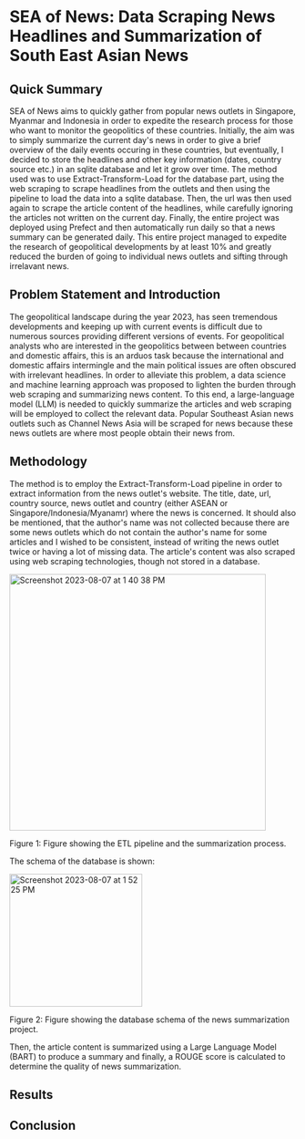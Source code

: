 # SEA of News: Data Scraping News Headlines and Summarization of South East Asian News

## Quick Summary
SEA of News aims to quickly gather from popular news outlets in Singapore, Myanmar and Indonesia in order to expedite the research process for those who want to monitor the geopolitics of these countries. Initially, the aim was to simply summarize the current day's news in order to give a brief overview of the daily events occuring in these countries, but eventually, I decided to store the headlines and other key information (dates, country source etc.) in an sqlite database and let it grow over time. The method used was to use Extract-Transform-Load for the database part, using the web scraping to scrape headlines from the outlets and then using the pipeline to load the data into a sqlite database. Then, the url was then used again to scrape the article content of the headlines, while carefully ignoring the articles not written on the current day. Finally, the entire project was deployed using Prefect and then automatically run daily so that a news summary can be generated daily. This entire project managed to expedite the research of geopolitical developments by at least 10% and greatly reduced the burden of going to individual news outlets and sifting through irrelavant news. 

## Problem Statement and Introduction
The geopolitical landscape during the year 2023, has seen tremendous developments and keeping up with current events is difficult due to numerous sources providing different versions of events. For geopolitical analysts who are interested in the geopolitics between between countries and domestic affairs, this is an arduos task because the international and domestic affairs intermingle and the main political issues are often obscured with irrelevant headlines. In order to alleviate this problem, a data science and machine learning approach was proposed to lighten the burden through web scraping and summarizing news content. To this end, a large-language model (LLM) is needed to quickly summarize the articles and web scraping will be employed to collect the relevant data. Popular Southeast Asian news outlets such as Channel News Asia will be scraped for news because these news outlets are where most people obtain their news from.

## Methodology
The method is to employ the Extract-Transform-Load pipeline in order to extract information from the news outlet's website. The title, date, url, country source, news outlet and country (either ASEAN or Singapore/Indonesia/Myanamr) where the news is concerned. It should also be mentioned, that the author's name was not collected because there are some news outlets which do not contain the author's name for some articles and I wished to be consistent, instead of writing the news outlet twice or having a lot of missing data. The article's content was also scraped using web scraping technologies, though not stored in a database.


<img width="450" alt="Screenshot 2023-08-07 at 1 40 38 PM" src="https://github.com/ChrisDemSas/Machine-Learning-Projects/assets/93426725/fa7939c7-f6ec-4b12-849c-42d570f804b9">

Figure 1: Figure showing the ETL pipeline and the summarization process.

The schema of the database is shown:


<img width="233" alt="Screenshot 2023-08-07 at 1 52 25 PM" src="https://github.com/ChrisDemSas/Machine-Learning-Projects/assets/93426725/9db40df6-ca00-46d0-a57e-f594f6e7b75d">

Figure 2: Figure showing the database schema of the news summarization project.


Then, the article content is summarized using a Large Language Model (BART) to produce a summary and finally, a ROUGE score is calculated to determine the quality of news summarization. 

## Results



## Conclusion
